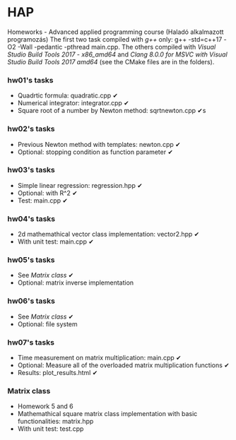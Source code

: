 ﻿# HAP
Homeworks - Advanced applied programming course (Haladó alkalmazott programozás)
The first two task compiled with *g++* only: g++ -std=c++17 -O2 -Wall -pedantic -pthread main.cpp. The others compiled with *Visual Studio Build Tools 2017 - x86_amd64* and *Clang 8.0.0 for MSVC with Visual Studio Build Tools 2017 amd64* (see the CMake files are in the folders).

### hw01's tasks 

- Quadrtic formula: quadratic.cpp ✔
- Numerical integrator: integrator.cpp ✔
- Square root of a number by Newton method: sqrtnewton.cpp ✔s

### hw02's tasks 

- Previous Newton method with templates: newton.cpp ✔
- Optional: stopping condition as function parameter ✔ 

### hw03's tasks 

- Simple linear regression: regression.hpp ✔
- Optional: with R^2 ✔
- Test: main.cpp ✔ 

### hw04's tasks

- 2d mathemathical vector class implementation: vector2.hpp ✔
- With unit test: main.cpp  ✔

### hw05's tasks

- See *Matrix class* ✔
- Optional: matrix inverse implementation

### hw06's tasks

- See *Matrix class* ✔
- Optional: file system

### hw07's tasks

- Time measurement on matrix multiplication: main.cpp ✔
- Optional: Measure all of the overloaded matrix multiplication functions ✔
- Results: plot_results.html ✔

### Matrix class

- Homework 5 and 6
- Mathemathical square matrix class implementation with basic functionalities: matrix.hpp
- With unit test: test.cpp





